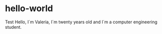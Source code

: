 # hello-world
Test
Hello, I´m Valeria, I´m twenty years old and I´m a computer engineering student.
